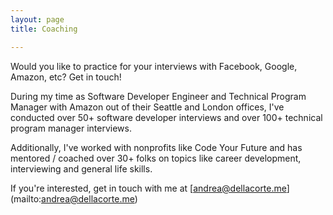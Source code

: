 ```yaml
---
layout: page
title: Coaching

---
```

Would you like to practice for your interviews with Facebook, Google, Amazon, etc? Get in touch!

During my time as Software Developer Engineer and Technical Program Manager with Amazon out of their Seattle and London offices,  I've conducted over 50+ software developer interviews and over 100+ technical program manager interviews.

Additionally, I've worked with nonprofits like Code Your Future and has mentored / coached over 30+ folks on topics like career development, interviewing and general life skills.

If you're interested, get in touch with me at \[andrea@dellacorte.me\](mailto:andrea@dellacorte.me)
